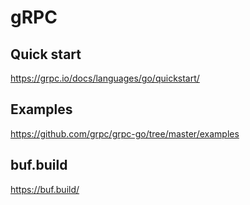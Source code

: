 # gRPC

## Quick start
https://grpc.io/docs/languages/go/quickstart/

## Examples
https://github.com/grpc/grpc-go/tree/master/examples

## buf.build
https://buf.build/